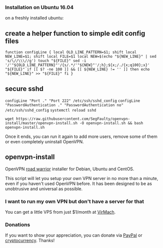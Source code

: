 
### Installation on Ubuntu 16.04

on a freshly installed ubuntu:

## create a helper function to simple edit config files
`
function configLine {
  local OLD_LINE_PATTERN=$1; shift
  local NEW_LINE=$1; shift
  local FILE=$1
  local NEW=$(echo "${NEW_LINE}" | sed 's/\//\\\//g')
  touch "${FILE}"
  sed -i '/'"${OLD_LINE_PATTERN}"'/{s/.*/'"${NEW}"'/;h};${x;/./{x;q100};x}' "${FILE}"
  if [[ $? -ne 100 ]] && [[ ${NEW_LINE} != '' ]]
  then
    echo "${NEW_LINE}" >> "${FILE}"
  fi
}
`
## secure sshd
`configLine "Port ." "Port 222" /etc/ssh/sshd_config`
`configLine "PasswordAuthentication ." "PasswordAuthentication no" /etc/ssh/sshd_config`
`systemctl reload sshd`



`wget https://raw.githubusercontent.com/SegFaulty/openvpn-install/master/openvpn-install.sh -O openvpn-install.sh && bash openvpn-install.sh`

Once it ends, you can run it again to add more users, remove some of them or even completely uninstall OpenVPN.

## openvpn-install
OpenVPN [road warrior](http://en.wikipedia.org/wiki/Road_warrior_%28computing%29) installer for Debian, Ubuntu and CentOS.

This script will let you setup your own VPN server in no more than a minute, even if you haven't used OpenVPN before. It has been designed to be as unobtrusive and universal as possible.

### I want to run my own VPN but don't have a server for that
You can get a little VPS from just $1/month at [VirMach](https://billing.virmach.com/aff.php?aff=4109&url=billing.virmach.com/cart.php?gid=1).

### Donations

If you want to show your appreciation, you can donate via [PayPal](https://www.paypal.com/cgi-bin/webscr?cmd=_s-xclick&hosted_button_id=VBAYDL34Z7J6L) or [cryptocurrency](https://pastebin.com/raw/M2JJpQpC). Thanks!
